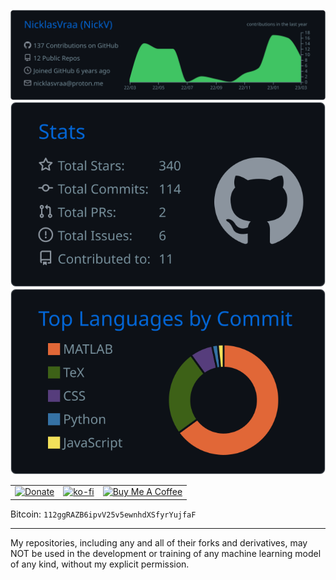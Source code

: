 ![](https://raw.githubusercontent.com/NicklasVraa/NicklasVraa/master/profile-summary-card-output/github_dark/0-profile-details.svg)
![](https://raw.githubusercontent.com/NicklasVraa/NicklasVraa/master/profile-summary-card-output/github_dark/3-stats.svg)
![](https://raw.githubusercontent.com/NicklasVraa/NicklasVraa/master/profile-summary-card-output/github_dark/2-most-commit-language.svg)

|  |  |  |
|--|--|--|
| [![Donate](https://img.shields.io/badge/Donate-PayPal-green.svg)](https://www.paypal.com/donate/?hosted_button_id=36S38CB4UD57J) | [![ko-fi](https://ko-fi.com/img/githubbutton_sm.svg)](https://ko-fi.com/M4M7IZK0Y) | <a href="https://www.buymeacoffee.com/nicklasvraa" target="_blank"><img src="https://cdn.buymeacoffee.com/buttons/default-orange.png" alt="Buy Me A Coffee" height="41" width="174"></a> |

Bitcoin: `112ggRAZB6ipvV25v5ewnhdXSfyrYujfaF`

---
My repositories, including any and all of their forks and derivatives, may NOT be used in the development or training of any machine learning model of any kind, without my explicit permission.
